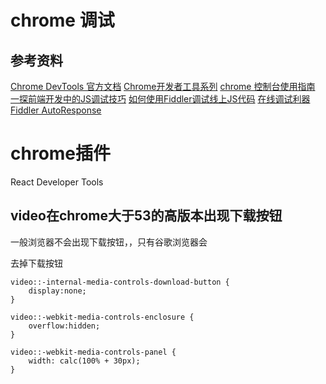 # chrome 调试

## 参考资料
[Chrome DevTools 官方文档](https://developer.chrome.com/devtools)
[Chrome开发者工具系列](http://www.cnblogs.com/constantince/category/712675.html)
[chrome 控制台使用指南](http://frontenddev.org/column/chrome-development-tools-using-guide/)
[一探前端开发中的JS调试技巧](http://seejs.me/2016/03/27/jsdebugger/)
[如何使用Fiddler调试线上JS代码](http://www.cnblogs.com/RockLi/p/3511132.html)
[在线调试利器Fiddler AutoResponse](http://www.cnblogs.com/peak-weng/archive/2012/01/19/2325855.html)

# chrome插件

React Developer Tools

## video在chrome大于53的高版本出现下载按钮

一般浏览器不会出现下载按钮，，只有谷歌浏览器会

去掉下载按钮
```
video::-internal-media-controls-download-button {
    display:none;
}

video::-webkit-media-controls-enclosure {
    overflow:hidden;
}

video::-webkit-media-controls-panel {
    width: calc(100% + 30px); 
}

```

